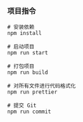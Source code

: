 ### 项目指令

```shell
# 安装依赖
npm install

# 启动项目
npm run start

# 打包项目
npm run build

# 对所有文件进行代码格式化
npm run prettier

# 提交 Git
npm run commit
```
